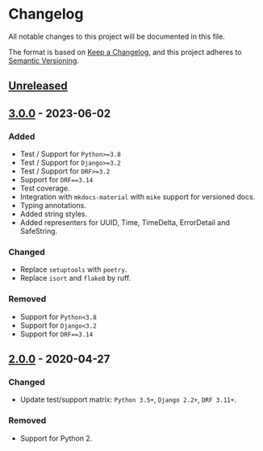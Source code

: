 # Changelog

All notable changes to this project will be documented in this file.

The format is based on [Keep a Changelog](https://keepachangelog.com/en/1.0.0/),
and this project adheres to [Semantic Versioning](https://semver.org/spec/v2.0.0.html).

## [Unreleased]

## [3.0.0] - 2023-06-02

### Added

- Test / Support for `Python>=3.8`
- Test / Support for `Django>=3.2`
- Test / Support for `DRF>=3.2`
- Support for `DRF==3.14`
- Test coverage.
- Integration with `mkdocs-material` with `mike` support for versioned docs.
- Typing annotations.
- Added string styles.
- Added representers for UUID, Time, TimeDelta, ErrorDetail and SafeString.

### Changed

- Replace `setuptools` with `poetry`.
- Replace `isort` and `flake8` by ruff.

### Removed

- Support for `Python<3.8`
- Support for `Django<3.2`
- Support for `DRF==3.14`

## [2.0.0] - 2020-04-27

### Changed

- Update test/support matrix: `Python 3.5+`, `Django 2.2+`, `DRF 3.11+`.

### Removed

- Support for Python 2.


[unreleased]: https://github.com/Qu4tro/django-rest-framework-yaml/compare/3.0.0...HEAD
[3.0.0]: https://github.com/Qu4tro/django-rest-framework-yaml/releases/tag/3.0.0
[2.0.0]: https://github.com/jpadilla/django-rest-framework-yaml/releases/tag/2.0.0


